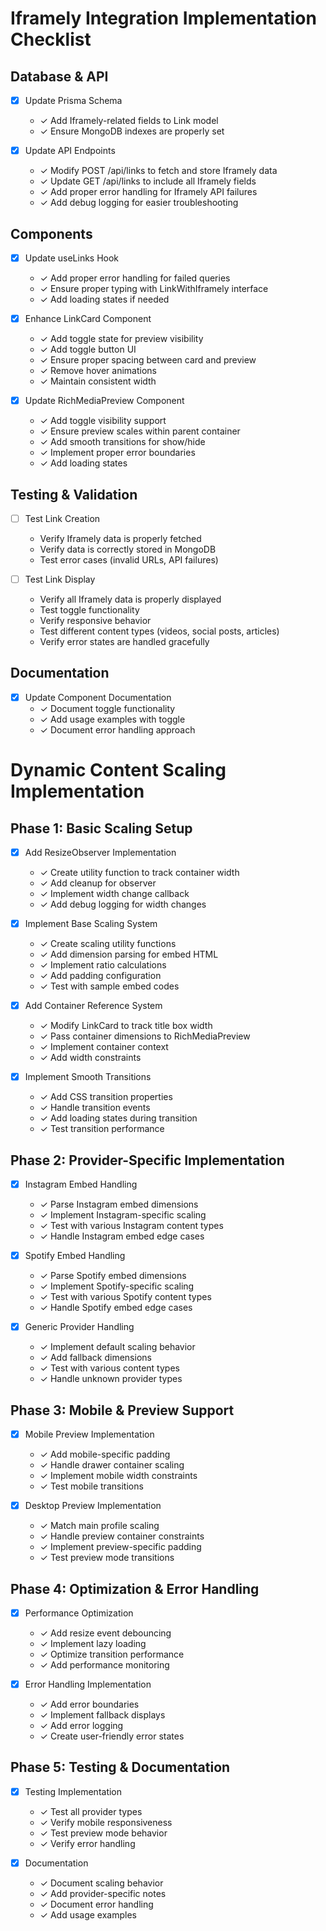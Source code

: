 # Iframely Integration Implementation Checklist

## Database & API

- [x] Update Prisma Schema

  - ✓ Add Iframely-related fields to Link model
  - ✓ Ensure MongoDB indexes are properly set

- [x] Update API Endpoints
  - ✓ Modify POST /api/links to fetch and store Iframely data
  - ✓ Update GET /api/links to include all Iframely fields
  - ✓ Add proper error handling for Iframely API failures
  - ✓ Add debug logging for easier troubleshooting

## Components

- [x] Update useLinks Hook

  - ✓ Add proper error handling for failed queries
  - ✓ Ensure proper typing with LinkWithIframely interface
  - ✓ Add loading states if needed

- [x] Enhance LinkCard Component

  - ✓ Add toggle state for preview visibility
  - ✓ Add toggle button UI
  - ✓ Ensure proper spacing between card and preview
  - ✓ Remove hover animations
  - ✓ Maintain consistent width

- [x] Update RichMediaPreview Component
  - ✓ Add toggle visibility support
  - ✓ Ensure preview scales within parent container
  - ✓ Add smooth transitions for show/hide
  - ✓ Implement proper error boundaries
  - ✓ Add loading states

## Testing & Validation

- [ ] Test Link Creation

  - Verify Iframely data is properly fetched
  - Verify data is correctly stored in MongoDB
  - Test error cases (invalid URLs, API failures)

- [ ] Test Link Display
  - Verify all Iframely data is properly displayed
  - Test toggle functionality
  - Verify responsive behavior
  - Test different content types (videos, social posts, articles)
  - Verify error states are handled gracefully

## Documentation

- [x] Update Component Documentation
  - ✓ Document toggle functionality
  - ✓ Add usage examples with toggle
  - ✓ Document error handling approach

# Dynamic Content Scaling Implementation

## Phase 1: Basic Scaling Setup

- [x] Add ResizeObserver Implementation

  - ✓ Create utility function to track container width
  - ✓ Add cleanup for observer
  - ✓ Implement width change callback
  - ✓ Add debug logging for width changes

- [x] Implement Base Scaling System

  - ✓ Create scaling utility functions
  - ✓ Add dimension parsing for embed HTML
  - ✓ Implement ratio calculations
  - ✓ Add padding configuration
  - ✓ Test with sample embed codes

- [x] Add Container Reference System

  - ✓ Modify LinkCard to track title box width
  - ✓ Pass container dimensions to RichMediaPreview
  - ✓ Implement container context
  - ✓ Add width constraints

- [x] Implement Smooth Transitions
  - ✓ Add CSS transition properties
  - ✓ Handle transition events
  - ✓ Add loading states during transition
  - ✓ Test transition performance

## Phase 2: Provider-Specific Implementation

- [x] Instagram Embed Handling

  - ✓ Parse Instagram embed dimensions
  - ✓ Implement Instagram-specific scaling
  - ✓ Test with various Instagram content types
  - ✓ Handle Instagram embed edge cases

- [x] Spotify Embed Handling

  - ✓ Parse Spotify embed dimensions
  - ✓ Implement Spotify-specific scaling
  - ✓ Test with various Spotify content types
  - ✓ Handle Spotify embed edge cases

- [x] Generic Provider Handling
  - ✓ Implement default scaling behavior
  - ✓ Add fallback dimensions
  - ✓ Test with various content types
  - ✓ Handle unknown provider types

## Phase 3: Mobile & Preview Support

- [x] Mobile Preview Implementation

  - ✓ Add mobile-specific padding
  - ✓ Handle drawer container scaling
  - ✓ Implement mobile width constraints
  - ✓ Test mobile transitions

- [x] Desktop Preview Implementation
  - ✓ Match main profile scaling
  - ✓ Handle preview container constraints
  - ✓ Implement preview-specific padding
  - ✓ Test preview mode transitions

## Phase 4: Optimization & Error Handling

- [x] Performance Optimization

  - ✓ Add resize event debouncing
  - ✓ Implement lazy loading
  - ✓ Optimize transition performance
  - ✓ Add performance monitoring

- [x] Error Handling Implementation
  - ✓ Add error boundaries
  - ✓ Implement fallback displays
  - ✓ Add error logging
  - ✓ Create user-friendly error states

## Phase 5: Testing & Documentation

- [x] Testing Implementation

  - ✓ Test all provider types
  - ✓ Verify mobile responsiveness
  - ✓ Test preview mode behavior
  - ✓ Verify error handling

- [x] Documentation
  - ✓ Document scaling behavior
  - ✓ Add provider-specific notes
  - ✓ Document error handling
  - ✓ Add usage examples
